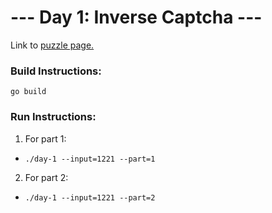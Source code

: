 # --- Day 1: Inverse Captcha ---

Link to [puzzle page.](http://adventofcode.com/2017/day/1)

### Build Instructions:
`go build`

### Run Instructions:
1. For part 1:
- `./day-1 --input=1221 --part=1`
2. For part 2:
- `./day-1 --input=1221 --part=2`
